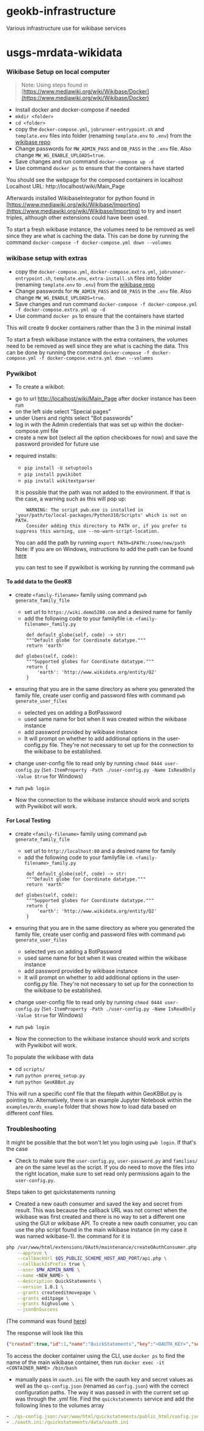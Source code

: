 # geokb-infrastructure
Various infrastructure use for wikibase services
# usgs-mrdata-wikidata

### Wikibase Setup on local computer

> Note: Using steps found in [https://www.mediawiki.org/wiki/Wikibase/Docker](https://www.mediawiki.org/wiki/Wikibase/Docker)

* Install docker and docker-compose if needed
* `mkdir <folder>`
* `cd <folder>`
* copy the `docker-compose.yml`, `jobrunner-entrypoint.sh` and `template.env` files into folder (renaming `template.env` to `.env`) from the [wikibase repo](https://github.com/wmde/wikibase-release-pipeline/tree/aef067b4daf4c3d408581d5ffba503a8bf842f2f/example)
* Change passwords for `MW_ADMIN_PASS` and `DB_PASS` in the `.env` file. Also change `MW_WG_ENABLE_UPLOADS=true`.
* Save changes and run command `docker-compose up -d`
* Use command  `docker ps` to ensure that the containers have started

You should see the webpage for the composed containers in localhost
Localhost URL: http://localhost/wiki/Main_Page

Afterwards installed WikibaseIntegrator for python found in [https://www.mediawiki.org/wiki/Wikibase/Importing](https://www.mediawiki.org/wiki/Wikibase/Importing)
to try and insert triples, although other extensions could have been used.

To start a fresh wikibase instance, the volumes need to be removed as well since they are what is caching the data. This can be done by running the command `docker-compose -f docker-compose.yml down --volumes`

### wikibase setup with extras

* copy the `docker-compose.yml`, `docker-compose.extra.yml`, `jobrunner-entrypoint.sh`, `template.env`, `extra-install.sh` files into folder (renaming `template.env` to `.env`) from the [wikibase repo](https://github.com/wmde/wikibase-release-pipeline/tree/aef067b4daf4c3d408581d5ffba503a8bf842f2f/example)
* Change passwords for `MW_ADMIN_PASS` and `DB_PASS` in the `.env` file. Also change `MW_WG_ENABLE_UPLOADS=true`.
* Save changes and run command `docker-compose -f docker-compose.yml -f docker-compose.extra.yml up -d`
* Use command  `docker ps` to ensure that the containers have started

This will create 9 docker containers rather than the 3 in the minimal install

To start a fresh wikibase instance with the extra containers, the volumes need to be removed as well since they are what is caching the data. This can be done by running the command `docker-compose -f docker-compose.yml -f docker-compose.extra.yml down --volumes`

### Pywikibot

* To create a wikibot:
- go to url [http://localhost/wiki/Main_Page](http://localhost/wiki/Main_Page) after docker instance has been run
- on the left side select "Special pages"
- under Users and rights select "Bot passwords"
- log in with the Admin credentials that was set up within the docker-compose.yml file
- create a new bot (select all the option checkboxes for now) and save the password provided for future use


* required installs:
    - `pip install -U setuptools`
    - `pip install pywikibot`
    - `pip install wikitextparser`

    It is possible that the path was not added to the environment. If that is the case, a warning such as this will pop up:
    ```
        WARNING: The script pwb.exe is installed in 'your/path/to/local-packages/Python310/Scripts' which is not on PATH.
        Consider adding this directory to PATH or, if you prefer to suppress this warning, use --no-warn-script-location.
    ```

    You can add the path by running `export PATH=$PATH:/some/new/path` 
        Note: If you are on Windows, instructions to add the path can be found [here](https://learn.microsoft.com/en-us/previous-versions/office/developer/sharepoint-2010/ee537574(v=office.14))

    you can test to see if pywikibot is working by running the command `pwb`

#### To add data to the GeoKB

* create `<family-filename>` family using command `pwb generate_family_file`
    - set url to `https://wiki.demo5280.com` and a desired name for family
    - add the following code to your familyfile i.e. `<family-filename>_family.py`
    ```
        def default_globe(self, code) -> str:
        """Default globe for Coordinate datatype."""
        return 'earth'

    def globes(self, code):
        """Supported globes for Coordinate datatype."""
        return {
            'earth': 'http://www.wikidata.org/entity/Q2'
        }
    ```

* ensuring that you are in the same directory as where you generated the family file, create user config and password files with command `pwb generate_user_files`
    - selected yes on adding a BotPassword
    - used same name for bot when it was created within the wikibase instance
    - add password provided by wikibase instance
    - It will prompt on whether to add additional options in the user-config.py file. They're not necessary to set up for the connection to the wikibase to be established.

* change user-config file to read only by running `chmod 0444 user-config.py`
    (`Set-ItemProperty -Path ./user-config.py -Name IsReadOnly -Value $true` for Windows)

* run `pwb login`

* Now the connection to the wikibase instance should work and scripts with Pywikibot will work.

#### For Local Testing

* create `<family-filename>` family using command `pwb generate_family_file`
    - set url to `http://localhost:80` and a desired name for family
    - add the following code to your familyfile i.e. `<family-filename>_family.py`
    ```
        def default_globe(self, code) -> str:
        """Default globe for Coordinate datatype."""
        return 'earth'

    def globes(self, code):
        """Supported globes for Coordinate datatype."""
        return {
            'earth': 'http://www.wikidata.org/entity/Q2'
        }
    ```

* ensuring that you are in the same directory as where you generated the family file, create user config and password files with command `pwb generate_user_files`
    - selected yes on adding a BotPassword
    - used same name for bot when it was created within the wikibase instance
    - add password provided by wikibase instance
    - It will prompt on whether to add additional options in the user-config.py file. They're not necessary to set up for the connection to the wikibase to be established.

* change user-config file to read only by running `chmod 0444 user-config.py`
    (`Set-ItemProperty -Path ./user-config.py -Name IsReadOnly -Value $true` for Windows)

* run `pwb login`

* Now the connection to the wikibase instance should work and scripts with Pywikibot will work.

To populate the wikibase with data
* cd `scripts/`
* run `python prereq_setup.py`
* run `python GeoKBBot.py`

This will run a specific conf file that the filepath within GeoKBBot.py is pointing to.
Alternatively, there is an example Jupyter Notebook within the `examples/mrds_example` folder that shows how to load data based on different conf files.

### Troubleshooting

It might be possible that the bot won't let you login using `pwb login`. If that's the case

* Check to make sure the `user-config.py`, `user-password.py` and `families/` are on the same level as the script. If you do need to move the files into the right location, make sure to set read only permissions again to the `user-config.py`.

Steps taken to get quickstatements running

* Created a new oauth consumer and saved the key and secret from result. This was because the callback URL was not correct when the wikibase was first created and there is no way to set a different one using the GUI or wikibase API. To create a new oauth consumer, you can use the php script found in the main wikibase instance (in my case it was named wikibase-1). the command for it is
```bash
php /var/www/html/extensions/OAuth/maintenance/createOAuthConsumer.php \
    --approve \
    --callbackUrl $QS_PUBLIC_SCHEME_HOST_AND_PORT/api.php \
    --callbackIsPrefix true \
    --user $MW_ADMIN_NAME \
    --name <NEW_NAME> \
    --description QuickStatements \
    --version 1.0.1 \
    --grants createeditmovepage \
    --grants editpage \
    --grants highvolume \
    --jsonOnSuccess
```
(The command was found [here](https://www.mediawiki.org/wiki/Wikibase/Suite#QuickStatements))

The response will look like this 

```json
{"created":true,"id":1,"name":"QuickStatements","key":"<OAUTH_KEY>","secret":"<OAUTH_SECRET>","approved":1}
```

To access the docker container using the CLI, use `docker ps` to find the name of the main wikibase container, then run `docker exec -it <CONTAINER_NAME> /bin/bash`

* manually pass in `oauth.ini` file with the oauth key and secret values as well as the `qs-config.json` (renamed as `config.json`) with the correct configuration paths. The way it was passed in with the current set up was through the .yml file. Find the `quickstatements` service and add the following lines to the volumes array
```yml
- ./qs-config.json:/var/www/html/quickstatements/public_html/config.json
- ./oauth.ini:/quickstatements/data/oauth.ini
```

